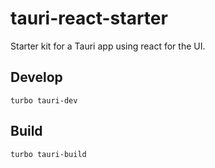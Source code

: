 # tauri-react-starter

Starter kit for a Tauri app using react for the UI.

## Develop

```shell
turbo tauri-dev
```

## Build

```shell
turbo tauri-build
```
